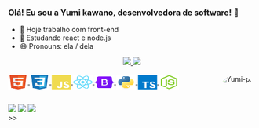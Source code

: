 ### Olá! Eu sou a Yumi kawano, desenvolvedora de software! 👋

- 🔭 Hoje trabalho com front-end
- 🌱 Estudando react e node.js
- 😄 Pronouns: ela / dela

<div align="center">
  <a href="https://github.com/yumikawano">
  <img height="180em" src="https://github-readme-stats.vercel.app/api?username=yumikawano&show_icons=true&theme=radical&include_all_commits=true&count_private=true"/>
  <img height="180em" src="https://github-readme-stats.vercel.app/api/top-langs/?username=yumikawano&layout=compact&langs_count=7&theme=radical"/>
</div>
  
<div style="display: inline_block"><br>
  <img align="center" alt="Yumi-HTML" height="30" width="40" src="https://raw.githubusercontent.com/devicons/devicon/master/icons/html5/html5-original.svg">
  <img align="center" alt="Yumi-CSS" height="30" width="40" src="https://raw.githubusercontent.com/devicons/devicon/master/icons/css3/css3-original.svg">
  <img align="center" alt="Yumi-Js" height="30" width="40" src="https://raw.githubusercontent.com/devicons/devicon/master/icons/javascript/javascript-plain.svg">
  <img align="center" alt="Yumi-React" height="30" width="40" src="https://raw.githubusercontent.com/devicons/devicon/master/icons/react/react-original.svg">
  <img align="center" alt="Yumi-Bootstrap" height="30" width="40" src="https://raw.githubusercontent.com/devicons/devicon/master/icons/bootstrap/bootstrap-original.svg">
  <img align="center" alt="Yumi-Python" height="30" width="40" src="https://raw.githubusercontent.com/devicons/devicon/master/icons/python/python-original.svg">
  <img align="center" alt="Yumi-Typescript" height="30" width="40" src="https://raw.githubusercontent.com/devicons/devicon/master/icons/typescript/typescript-original.svg">
  <img align="center" alt="Yumi-Nodejs" height="30" width="40" src="https://raw.githubusercontent.com/devicons/devicon/master/icons/nodejs/nodejs-original.svg">
  <img align="right" alt="Yumi-pic" height="150" style="border-radius:50px;" src="https://i.pinimg.com/564x/59/6c/cc/596ccc015836fb1997736283aa60aa73.jpg">
</div>
  
  ##

<div>
  <a href="https://www.instagram.com/yumi.kawanod/" target="_blank"><img src="https://img.shields.io/badge/-Instagram-%23E4405F?style=for-the-badge&logo=instagram&logoColor=white" target="_blank"></a>
  <a href = "mailto:yumikawano5412@gmail.com"><img src="https://img.shields.io/badge/-Gmail-%23333?style=for-the-badge&logo=gmail&logoColor=white" target="_blank"></a>
  <a href="https://www.linkedin.com/in/yumi-kawano-b2999516a/" target="_blank"><img src="https://img.shields.io/badge/-LinkedIn-%230077B5?style=for-the-badge&logo=linkedin&logoColor=white" target="_blank"></a> 
  
  
 
</div>
>>
